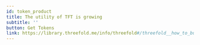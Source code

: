 ```yaml
---
id: token_product
title: The utility of TFT is growing 
subtitle: ''
button: Get Tokens
link: https://library.threefold.me/info/threefold#/threefold__how_to_buy_and_sell
---
```

